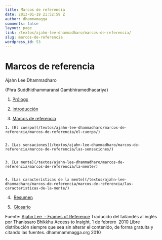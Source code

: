 ```yaml
---
title: Marcos de referencia
date: 2013-01-19 21:52:59 Z
author: dhammamagga
comments: false
layout: page
link: /textos/ajahn-lee-dhammadharo/marcos-de-referencia/
slug: marcos-de-referencia
wordpress_id: 53
---
```


# Marcos de referencia




Ajahn Lee Dhammadharo




(Phra Suddhidhammaransi Gambhiramedhacariya) <!-- more -->






	
  1. [Prólogo](/textos/ajahn-lee-dhammadharo/marcos-de-referencia/prologo/)

	
  2. [Introducción](/textos/ajahn-lee-dhammadharo/marcos-de-referencia/introduccion/)

	
  3. [Marcos de referencia](/textos/ajahn-lee-dhammadharo/marcos-de-referencia/marcos-de-referencia/)

	
    1. [El cuerpo](/textos/ajahn-lee-dhammadharo/marcos-de-referencia/marcos-de-referencia/el-cuerpo/)

	
    2. [Las sensaciones](/textos/ajahn-lee-dhammadharo/marcos-de-referencia/marcos-de-referencia/las-sensaciones/)

	
    3. [La mente](/textos/ajahn-lee-dhammadharo/marcos-de-referencia/marcos-de-referencia/la-mente/)

	
    4. [Las características de la mente](/textos/ajahn-lee-dhammadharo/marcos-de-referencia/marcos-de-referencia/las-caracteristicas-de-la-mente/)




	
  4.  [Resumen](/textos/ajahn-lee-dhammadharo/marcos-de-referencia/resumen/)

	
  5.  [Glosario](/textos/ajahn-lee-dhammadharo/marcos-de-referencia/glosario/)


<!-- more -->


Fuente: [Ajahn Lee  - Frames of Reference](http://www.accesstoinsight.org/lib/thai/lee/frames.html)
Traducido del tailandés al inglés por Thanissaro Bhikkhu
Access to Insight, 1 de febrero  2010
Libre distribución siempre que sea sin alterar el contenido, de forma gratuita y citando las fuentes.
dhammammagga.org 2010




